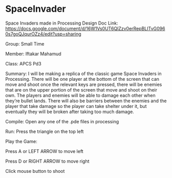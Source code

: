 # SpaceInvader
Space Invaders made in Processing
Design Doc Link: https://docs.google.com/document/d/16W1Vs0UT6QlZzv0erRepBLITvG0960s7goQJqurOZz4/edit?usp=sharing 

Group: Small Time

Member: Iftakar Mahamud

Class: APCS Pd3

Summary: 
I will be making a replica of the classic game Space Invaders in Processing. There will be one player at the bottom of the screen that can move and shoot once the relevant keys are pressed, there will be enemies that are on the upper portion of the screen that move and shoot on their own. The players and enemies will be able to damage each other when they’re bullet lands. There will also be barriers between the enemies and the player that take damage so the player can take shelter under it, but eventually they will be broken after taking too much damage.

Compile: Open any one of the .pde files in processing

Run: Press the triangle on the top left

Play the Game: 

Press A or LEFT ARROW to move left

Press D or RIGHT ARROW to move right

Click mouse button to shoot
